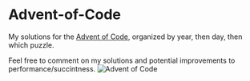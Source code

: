 # Advent-of-Code
My solutions for the [Advent of Code](https://adventofcode.com/), organized by year, then day, then which puzzle.

Feel free to comment on my solutions and potential improvements to performance/succintness.
![Advent of Code](https://user-images.githubusercontent.com/22969728/144507291-1640494c-cc8b-433c-bd77-66b1e8f08027.png)

